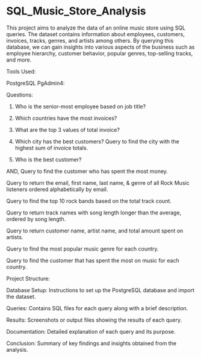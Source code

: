 # SQL_Music_Store_Analysis

This project aims to analyze the data of an online music store using SQL queries. The dataset contains information about employees, customers, invoices, tracks, genres, and artists among others. By querying this database, we can gain insights into various aspects of the business such as employee hierarchy, customer behavior, popular genres, top-selling tracks, and more.

Tools Used:

PostgreSQL
PgAdmin4: 


Questions:

1. Who is the senior-most employee based on job title?

2. Which countries have the most invoices?

3. What are the top 3 values of total invoice?

4. Which city has the best customers? Query to find the city with the highest sum of invoice totals.

5. Who is the best customer?

AND,
Query to find the customer who has spent the most money.

Query to return the email, first name, last name, & genre of all Rock Music listeners ordered alphabetically by email.

Query to find the top 10 rock bands based on the total track count.

Query to return track names with song length longer than the average, ordered by song length.

Query to return customer name, artist name, and total amount spent on artists.

Query to find the most popular music genre for each country.

Query to find the customer that has spent the most on music for each country.



Project Structure:

Database Setup: Instructions to set up the PostgreSQL database and import the dataset.

Queries: Contains SQL files for each query along with a brief description.

Results: Screenshots or output files showing the results of each query.

Documentation: Detailed explanation of each query and its purpose.

Conclusion: Summary of key findings and insights obtained from the analysis.
